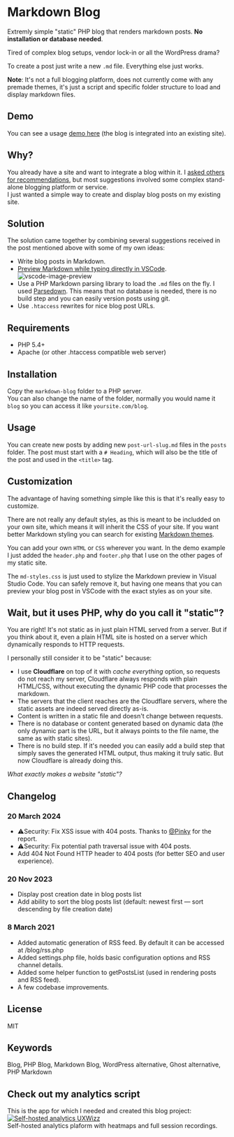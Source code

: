 # Markdown Blog
Extremly simple "static" PHP blog that renders markdown posts. **No installation or database needed**.

Tired of complex blog setups, vendor lock-in or all the WordPress drama?

To create a post just write a new `.md` file. Everything else just works.

**Note**: It's not a full blogging platform, does not currently come with any premade themes, it's just a script and specific folder structure to load and display markdown files.

## Demo
You can see a usage [demo here](https://www.uxwizz.com/blog) (the blog is integrated into an existing site).

## Why?
You already have a site and want to integrate a blog within it.
I [asked others for recommendations](https://www.indiehackers.com/post/is-there-any-tool-to-create-static-blog-posts-0e88ebc949), but most suggestions involved some complex stand-alone blogging platform or service.  
I just wanted a simple way to create and display blog posts on my existing site.

## Solution
The solution came together by combining several suggestions received in the post mentioned above with some of my own ideas:
 * Write blog posts in Markdown.
 * [Preview Markdown while typing directly in VSCode](https://code.visualstudio.com/docs/languages/markdown).
 ![vscode-image-preview](https://code.visualstudio.com/assets/docs/languages/Markdown/preview-scroll-sync.gif)
 * Use a PHP Markdown parsing library to load the `.md` files on the fly. I used [Parsedown](https://github.com/erusev/parsedown). This means that no database is needed, there is no build step and you can easily version posts using git.
 * Use `.htaccess` rewrites for nice blog post URLs.

## Requirements

* PHP 5.4+
* Apache (or other .htaccess compatible web server)

## Installation
Copy the `markdown-blog` folder to a PHP server.  
You can also change the name of the folder, normally you would name it `blog` so you can access it like `yoursite.com/blog`.

## Usage
You can create new posts by adding new `post-url-slug.md` files in the `posts` folder.
The post must start with a `# Heading`, which will also be the title of the post and used in the `<title>` tag.

## Customization
The advantage of having something simple like this is that it's really easy to customize.

There are not really any default styles, as this is meant to be includded on your own site, which means it will inherit the CSS of your site. If you want better Markdown styling you can search for existing [Markdown themes](https://github.com/jasonm23/markdown-css-themes).

You can add your own `HTML` or `CSS` wherever you want. In the demo example I just added the `header.php` and `footer.php` that I use on the other pages of my static site.

The `md-styles.css` is just used to stylize the Markdown preview in Visual Studio Code. You can safely remove it, but having one means that you can preview your blog post in VSCode with the exact styles as on your site.

## Wait, but it uses PHP, why do you call it "static"?
You are right! It's not static as in just plain HTML served from a server.
But if you think about it, even a plain HTML site is hosted on a server which dynamically responds to HTTP requests.

I personally still consider it to be "static" because:

* I use **Cloudflare** on top of it with *cache everything* option, so requests do not reach my server, Cloudflare always responds with plain HTML/CSS, without executing the dynamic PHP code that processes the markdown.
* The servers that the client reaches are the Cloudflare servers, where the static assets are indeed served directly as-is.
* Content is written in a static file and doesn't change between requests.
* There is no database or content generated based on dynamic data (the only dynamic part is the URL, but it always points to the file name, the same as with static sites).
* There is no build step. If it's needed you can easily add a build step that simply saves the generated HTML output, thus making it truly satic. But now Cloudflare is already doing this.

*What exactly makes a website "static"?*

## Changelog

### 20 March 2024
- ⚠️Security: Fix XSS issue with 404 posts. Thanks to [@Pinky](https://twitter.com/Pinkyakp/) for the report.
- ⚠️Security: Fix potential path traversal issue with 404 posts.
- Add 404 Not Found HTTP header to 404 posts (for better SEO and user experience).
  
### 20 Nov 2023
- Display post creation date in blog posts list
- Add ability to sort the blog posts list (default: newest first — sort descending by file creation date)

### 8 March 2021
- Added automatic generation of RSS feed. By default it can be accessed at /blog/rss.php
- Added settings.php file, holds basic configuration options and RSS channel details.
- Added some helper function to getPostsList (used in rendering posts and RSS feed).
- A few codebase improvements.

## License
MIT

## Keywords
Blog, PHP Blog, Markdown Blog, WordPress alternative, Ghost alternative, PHP Markdown

## Check out my analytics script
This is the app for which I needed and created this blog project:  
[![Self-hosted analytics UXWizz](https://www.uxwizz.com/img/uxwizz_logo.png)](https://www.uxwizz.com/)  
Self-hosted analytics plaform with heatmaps and full session recordings.
